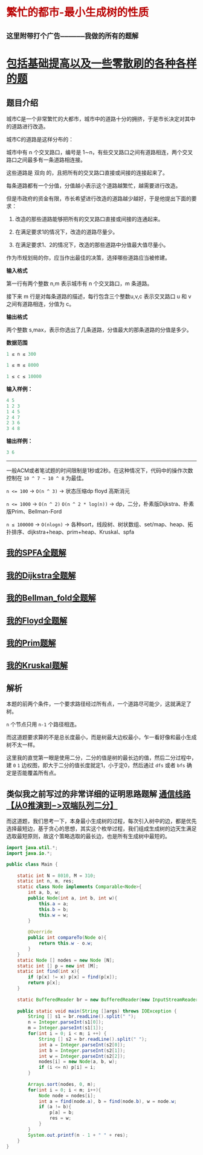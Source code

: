 # <font color='bb000'>繁忙的都市-最小生成树的性质</font>
## **`这里附带打个广告——————我做的所有的题解`**

# [包括基础提高以及一些零散刷的各种各样的题](https://www.acwing.com/blog/content/33005/) 

## 题目介绍

城市C是一个非常繁忙的大都市，城市中的道路十分的拥挤，于是市长决定对其中的道路进行改造。

城市C的道路是这样分布的：

城市中有 n 个交叉路口，编号是 1∼n，有些交叉路口之间有道路相连，两个交叉路口之间最多有一条道路相连接。

这些道路是 双向 的，且把所有的交叉路口直接或间接的连接起来了。

每条道路都有一个分值，分值越小表示这个道路越繁忙，越需要进行改造。

但是市政府的资金有限，市长希望进行改造的道路越少越好，于是他提出下面的要求：

1. 改造的那些道路能够把所有的交叉路口直接或间接的连通起来。

2. 在满足要求1的情况下，改造的道路尽量少。

3. 在满足要求1、2的情况下，改造的那些道路中分值最大值尽量小。

作为市规划局的你，应当作出最佳的决策，选择哪些道路应当被修建。

**输入格式**

第一行有两个整数 n,m 表示城市有 n 个交叉路口，m 条道路。

接下来 m 行是对每条道路的描述，每行包含三个整数u,v,c 表示交叉路口 u 和 v 之间有道路相连，分值为 c。

**输出格式**

两个整数 s,max，表示你选出了几条道路，分值最大的那条道路的分值是多少。

**数据范围**

```java
1 ≤ n ≤ 300
 
1 ≤ m ≤ 8000
 
1 ≤ c ≤ 10000
```

**输入样例：**
```java
4 5
1 2 3
1 4 5
2 4 7
2 3 6
3 4 8
```

**输出样例：**

```java
3 6
```

----------

一般ACM或者笔试题的时间限制是1秒或2秒。在这种情况下，代码中的操作次数控制在 `10 ^ 7 ∼ 10 ^ 8` 为最佳。

`n <= 100` -> `O(n ^ 3)` -> 状态压缩dp floyd 高斯消元

`n <= 1000` -> `O(n ^ 2)` `O(n ^ 2 * log(n))` -> dp，二分，朴素版Dijkstra、朴素版Prim、Bellman-Ford

`n ≤ 100000`  -> `O(nlogn)` -> 各种sort，线段树、树状数组、set/map、heap、拓扑排序、dijkstra+heap、prim+heap、Kruskal、spfa

## [我的SPFA全题解](https://www.acwing.com/solution/content/184825/) 

## [我的Dijkstra全题解](https://www.acwing.com/solution/content/184816/) 

## [我的Bellman_fold全题解](https://www.acwing.com/solution/content/189425/)

## [我的Floyd全题解](https://www.acwing.com/solution/content/189426/)

## [我的Prim题解](https://www.acwing.com/solution/content/143780/)

## [我的Kruskal题解](https://www.acwing.com/solution/content/189531/)


## 解析

本题的前两个条件，一个要求路径经过所有点，一个道路尽可能少，这就满足了树。

`n` 个节点只用 `n-1` 个路径相连。

而这道题要求算的不是总长度最小，而是树最大边权最小，乍一看好像和最小生成树不太一样。

这里我的直觉第一眼是使用二分，二分的值是树的最长边的值，然后二分过程中，建 `0` `1` 边权图，即大于二分的值长度就定1，小于定0，然后通过 `dfs` 或者 `bfs` 确定是否能覆盖所有点。

## 类似我之前写过的非常详细的证明思路题解 [通信线路【从0推演到−>双端队列二分】](https://www.acwing.com/solution/content/196911/) 

而这道题，我们思考一下，本身最小生成树的过程，每次引入树中的边，都是优先选择最短边，基于贪心的思想，其实这个枚举过程，我们组成生成树的边天生满足选取最短原则，故这个策略选取的最长边，也是所有生成树中最短的。

```java
import java.util.*;
import java.io.*;

public class Main {
    
    static int N = 8010, M = 310;
    static int n, m, res;
    static class Node implements Comparable<Node>{
        int a, b, w;
        public Node(int a, int b, int w){
            this.a = a;
            this.b = b;
            this.w = w;
        }
        
        @Override
        public int compareTo(Node o){
            return this.w - o.w;
        }
    }
    static Node [] nodes = new Node [N];
    static int [] p = new int [M];
    static int find(int x){
        if (p[x] != x) p[x] = find(p[x]);
        return p[x];
    }
    
    static BufferedReader br = new BufferedReader(new InputStreamReader(System.in));
    
    public static void main(String []args) throws IOException {
        String [] s1 = br.readLine().split(" ");
        n = Integer.parseInt(s1[0]);
        m = Integer.parseInt(s1[1]);
        for(int i = 0; i < m; i ++) {
            String [] s2 = br.readLine().split(" ");
            int a = Integer.parseInt(s2[0]);
            int b = Integer.parseInt(s2[1]);
            int w = Integer.parseInt(s2[2]);
            nodes[i] = new Node(a, b, w);      
            if (i <= n) p[i] = i; 
        }
        
        Arrays.sort(nodes, 0, m);
        for(int i = 0; i < m; i++){
            Node node = nodes[i];
            int a = find(node.a), b = find(node.b), w = node.w;
            if (a != b){
                p[a] = b;
                res = w;
            }
        }
        System.out.printf(n - 1 + " " + res);
    }
}
```